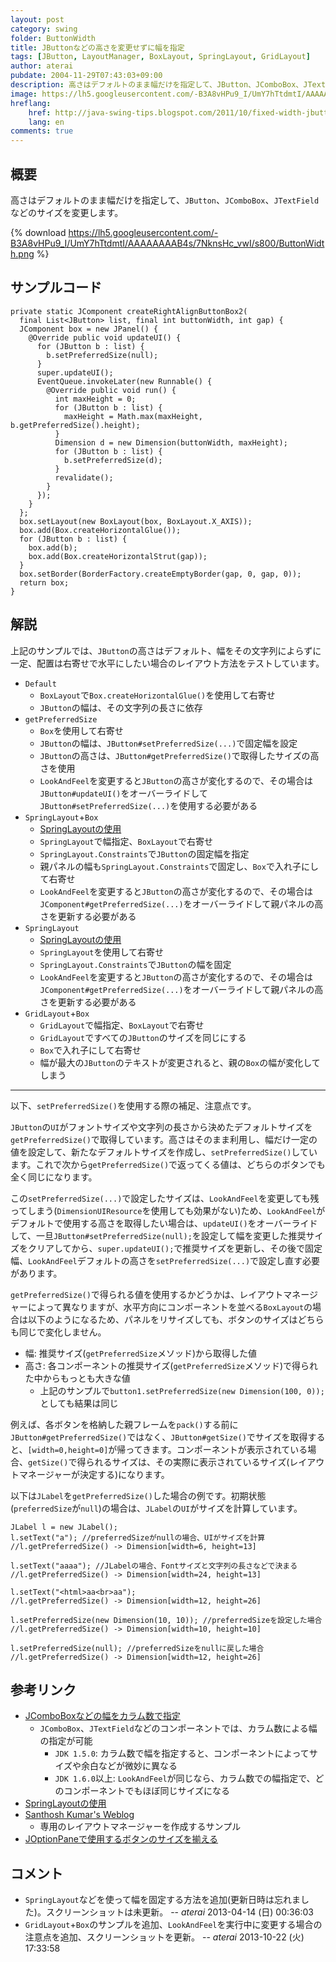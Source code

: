 ```yaml
---
layout: post
category: swing
folder: ButtonWidth
title: JButtonなどの高さを変更せずに幅を指定
tags: [JButton, LayoutManager, BoxLayout, SpringLayout, GridLayout]
author: aterai
pubdate: 2004-11-29T07:43:03+09:00
description: 高さはデフォルトのまま幅だけを指定して、JButton、JComboBox、JTextFieldなどのサイズを変更します。
image: https://lh5.googleusercontent.com/-B3A8vHPu9_I/UmY7hTtdmtI/AAAAAAAAB4s/7NknsHc_vwI/s800/ButtonWidth.png
hreflang:
    href: http://java-swing-tips.blogspot.com/2011/10/fixed-width-jbuttons-in-bottom-right.html
    lang: en
comments: true
---
```

## 概要
高さはデフォルトのまま幅だけを指定して、`JButton`、`JComboBox`、`JTextField`などのサイズを変更します。

{% download https://lh5.googleusercontent.com/-B3A8vHPu9_I/UmY7hTtdmtI/AAAAAAAAB4s/7NknsHc_vwI/s800/ButtonWidth.png %}

## サンプルコード
<pre class="prettyprint"><code>private static JComponent createRightAlignButtonBox2(
  final List&lt;JButton&gt; list, final int buttonWidth, int gap) {
  JComponent box = new JPanel() {
    @Override public void updateUI() {
      for (JButton b : list) {
        b.setPreferredSize(null);
      }
      super.updateUI();
      EventQueue.invokeLater(new Runnable() {
        @Override public void run() {
          int maxHeight = 0;
          for (JButton b : list) {
            maxHeight = Math.max(maxHeight, b.getPreferredSize().height);
          }
          Dimension d = new Dimension(buttonWidth, maxHeight);
          for (JButton b : list) {
            b.setPreferredSize(d);
          }
          revalidate();
        }
      });
    }
  };
  box.setLayout(new BoxLayout(box, BoxLayout.X_AXIS));
  box.add(Box.createHorizontalGlue());
  for (JButton b : list) {
    box.add(b);
    box.add(Box.createHorizontalStrut(gap));
  }
  box.setBorder(BorderFactory.createEmptyBorder(gap, 0, gap, 0));
  return box;
}
</code></pre>

## 解説
上記のサンプルでは、`JButton`の高さはデフォルト、幅をその文字列によらずに一定、配置は右寄せで水平にしたい場合のレイアウト方法をテストしています。

- `Default`
    - `BoxLayout`で`Box.createHorizontalGlue()`を使用して右寄せ
    - `JButton`の幅は、その文字列の長さに依存
- `getPreferredSize`
    - `Box`を使用して右寄せ
    - `JButton`の幅は、`JButton#setPreferredSize(...)`で固定幅を設定
    - `JButton`の高さは、`JButton#getPreferredSize()`で取得したサイズの高さを使用
    - `LookAndFeel`を変更すると`JButton`の高さが変化するので、その場合は`JButton#updateUI()`をオーバーライドして`JButton#setPreferredSize(...)`を使用する必要がある
- `SpringLayout`+`Box`
    - [SpringLayoutの使用](https://ateraimemo.com/Swing/SpringLayout.html)
    - `SpringLayout`で幅指定、`BoxLayout`で右寄せ
    - `SpringLayout.Constraints`で`JButton`の固定幅を指定
    - 親パネルの幅も`SpringLayout.Constraints`で固定し、`Box`で入れ子にして右寄せ
    - `LookAndFeel`を変更すると`JButton`の高さが変化するので、その場合は`JComponent#getPreferredSize(...)`をオーバーライドして親パネルの高さを更新する必要がある
- `SpringLayout`
    - [SpringLayoutの使用](https://ateraimemo.com/Swing/SpringLayout.html)
    - `SpringLayout`を使用して右寄せ
    - `SpringLayout.Constraints`で`JButton`の幅を固定
    - `LookAndFeel`を変更すると`JButton`の高さが変化するので、その場合は`JComponent#getPreferredSize(...)`をオーバーライドして親パネルの高さを更新する必要がある
- `GridLayout`+`Box`
    - `GridLayout`で幅指定、`BoxLayout`で右寄せ
    - `GridLayout`ですべての`JButton`のサイズを同じにする
    - `Box`で入れ子にして右寄せ
    - 幅が最大の`JButton`のテキストが変更されると、親の`Box`の幅が変化してしまう

<!-- dummy comment line for breaking list -->

- - - -
以下、`setPreferredSize()`を使用する際の補足、注意点です。

`JButton`の`UI`がフォントサイズや文字列の長さから決めたデフォルトサイズを`getPreferredSize()`で取得しています。高さはそのまま利用し、幅だけ一定の値を設定して、新たなデフォルトサイズを作成し、`setPreferredSize()`しています。これで次から`getPreferredSize()`で返ってくる値は、どちらのボタンでも全く同じになります。

この`setPreferredSize(...)`で設定したサイズは、`LookAndFeel`を変更しても残ってしまう(`DimensionUIResource`を使用しても効果がない)ため、`LookAndFeel`がデフォルトで使用する高さを取得したい場合は、`updateUI()`をオーバーライドして、一旦`JButton#setPreferredSize(null);`を設定して幅を変更した推奨サイズをクリアしてから、`super.updateUI();`で推奨サイズを更新し、その後で固定幅、`LookAndFeel`デフォルトの高さを`setPreferredSize(...)`で設定し直す必要があります。

`getPreferredSize()`で得られる値を使用するかどうかは、レイアウトマネージャーによって異なりますが、水平方向にコンポーネントを並べる`BoxLayout`の場合は以下のようになるため、パネルをリサイズしても、ボタンのサイズはどちらも同じで変化しません。

- 幅: 推奨サイズ(`getPreferredSize`メソッド)から取得した値
- 高さ: 各コンポーネントの推奨サイズ(`getPreferredSize`メソッド)で得られた中からもっとも大きな値
    - 上記のサンプルで`button1.setPreferredSize(new Dimension(100, 0));`としても結果は同じ

<!-- dummy comment line for breaking list -->

例えば、各ボタンを格納した親フレームを`pack()`する前に`JButton#getPreferredSize()`ではなく、`JButton#getSize()`でサイズを取得すると、`[width=0,height=0]`が帰ってきます。コンポーネントが表示されている場合、`getSize()`で得られるサイズは、その実際に表示されているサイズ(レイアウトマネージャーが決定する)になります。

以下は`JLabel`を`getPreferredSize()`した場合の例です。初期状態(`preferredSize`が`null`)の場合は、`JLabel`の`UI`がサイズを計算しています。

<pre class="prettyprint"><code>JLabel l = new JLabel();
l.setText("a"); //preferredSizeがnullの場合、UIがサイズを計算
//l.getPreferredSize() -&gt; Dimension[width=6, height=13]

l.setText("aaaa"); //JLabelの場合、Fontサイズと文字列の長さなどで決まる
//l.getPreferredSize() -&gt; Dimension[width=24, height=13]

l.setText("&lt;html&gt;aa&lt;br&gt;aa");
//l.getPreferredSize() -&gt; Dimension[width=12, height=26]

l.setPreferredSize(new Dimension(10, 10)); //preferredSizeを設定した場合
//l.getPreferredSize() -&gt; Dimension[width=10, height=10]

l.setPreferredSize(null); //preferredSizeをnullに戻した場合
//l.getPreferredSize() -&gt; Dimension[width=12, height=26]
</code></pre>

## 参考リンク
- [JComboBoxなどの幅をカラム数で指定](https://ateraimemo.com/Swing/SetColumns.html)
    - `JComboBox`、`JTextField`などのコンポーネントでは、カラム数による幅の指定が可能
        - `JDK 1.5.0`: カラム数で幅を指定すると、コンポーネントによってサイズや余白などが微妙に異なる
        - `JDK 1.6.0`以上: `LookAndFeel`が同じなら、カラム数での幅指定で、どのコンポーネントでもほぼ同じサイズになる
- [SpringLayoutの使用](https://ateraimemo.com/Swing/SpringLayout.html)
- [Santhosh Kumar's Weblog](http://www.jroller.com/santhosh/entry/how_do_you_layout_command)
    - 専用のレイアウトマネージャーを作成するサンプル
- [JOptionPaneで使用するボタンのサイズを揃える](https://ateraimemo.com/Swing/SameSizeButtons.html)

<!-- dummy comment line for breaking list -->

## コメント
- `SpringLayout`などを使って幅を固定する方法を追加(更新日時は忘れました)。スクリーンショットは未更新。 -- *aterai* 2013-04-14 (日) 00:36:03
- `GridLayout`+`Box`のサンプルを追加、`LookAndFeel`を実行中に変更する場合の注意点を追加、スクリーンショットを更新。 -- *aterai* 2013-10-22 (火) 17:33:58

<!-- dummy comment line for breaking list -->
